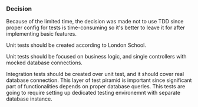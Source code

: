 ### Decision

Because of the limited time, the decision was made not to use TDD since proper config for tests is time-consuming so it's better to leave it for after implementing basic features. 

Unit tests should be created according to London School. 

Unit tests should be focused on business logic, and single controllers with mocked database connections.

Integration tests should be created over unit test, and it should cover real database connection. This layer of test piramid is important since significant part of functionalities depends on proper database queries. This tests are going to require setting up dedicated testing environemnt with separate database instance.